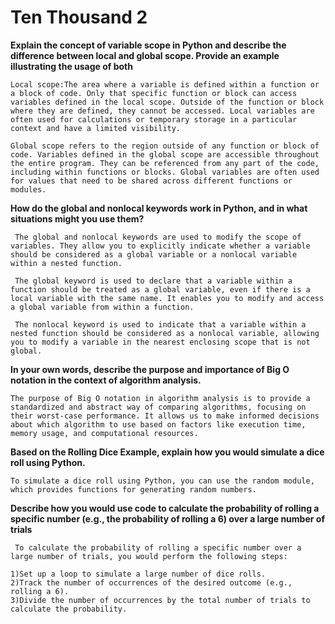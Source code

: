 # Ten Thousand 2
**Explain the concept of variable scope in Python and describe the difference between local and global scope. Provide an example illustrating the usage of both**
```
Local scope:The area where a variable is defined within a function or a block of code. Only that specific function or block can access variables defined in the local scope. Outside of the function or block where they are defined, they cannot be accessed. Local variables are often used for calculations or temporary storage in a particular context and have a limited visibility.
```
```
Global scope refers to the region outside of any function or block of code. Variables defined in the global scope are accessible throughout the entire program. They can be referenced from any part of the code, including within functions or blocks. Global variables are often used for values that need to be shared across different functions or modules.
```
**How do the global and nonlocal keywords work in Python, and in what situations might you use them?**
```
 The global and nonlocal keywords are used to modify the scope of variables. They allow you to explicitly indicate whether a variable should be considered as a global variable or a nonlocal variable within a nested function.

 The global keyword is used to declare that a variable within a function should be treated as a global variable, even if there is a local variable with the same name. It enables you to modify and access a global variable from within a function.

 The nonlocal keyword is used to indicate that a variable within a nested function should be considered as a nonlocal variable, allowing you to modify a variable in the nearest enclosing scope that is not global.
 ```
 **In your own words, describe the purpose and importance of Big O notation in the context of algorithm analysis.**
 ```
 The purpose of Big O notation in algorithm analysis is to provide a standardized and abstract way of comparing algorithms, focusing on their worst-case performance. It allows us to make informed decisions about which algorithm to use based on factors like execution time, memory usage, and computational resources.
 ```
 **Based on the Rolling Dice Example, explain how you would simulate a dice roll using Python.**

 ```
 To simulate a dice roll using Python, you can use the random module, which provides functions for generating random numbers.
```
**Describe how you would use code to calculate the probability of rolling a specific number (e.g., the probability of rolling a 6) over a large number of trials**
```
 To calculate the probability of rolling a specific number over a large number of trials, you would perform the following steps:

1)Set up a loop to simulate a large number of dice rolls.
2)Track the number of occurrences of the desired outcome (e.g., rolling a 6).
3)Divide the number of occurrences by the total number of trials to calculate the probability.
```